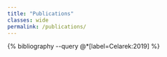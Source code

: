 ```yaml
---
title: "Publications"
classes: wide
permalink: /publications/
---
```


{% bibliography --query @*[label=Celarek:2019] %}
